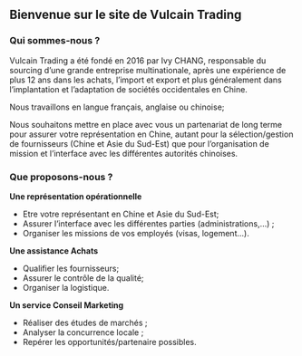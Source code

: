 ## Bienvenue sur le site de Vulcain Trading

### Qui sommes-nous ?

Vulcain Trading a été fondé en 2016 par Ivy CHANG, responsable du sourcing d’une grande entreprise multinationale, après une expérience de plus 12 ans dans les achats, l’import et export et plus généralement dans l’implantation et l’adaptation de sociétés occidentales en Chine.

Nous travaillons en langue français, anglaise ou chinoise;

Nous souhaitons mettre en place avec vous un partenariat de long terme pour assurer votre représentation en Chine, autant pour la sélection/gestion de fournisseurs (Chine et Asie du Sud-Est) que pour l’organisation de mission et l’interface avec les différentes autorités chinoises.

### Que proposons-nous ?

**Une représentation opérationnelle**

- Etre votre représentant en Chine et Asie du Sud-Est;
- Assurer I’interface avec les différentes parties (administrations,…) ;
- Organiser les missions de vos employés (visas, logement…).

**Une assistance Achats**

- Qualifier les fournisseurs;
- Assurer le contrôle de la qualité;
- Organiser la logistique.

**Un service Conseil Marketing**

- Réaliser des études de marchés ;
- Analyser la concurrence locale ;
- Repérer les opportunités/partenaire possibles.
